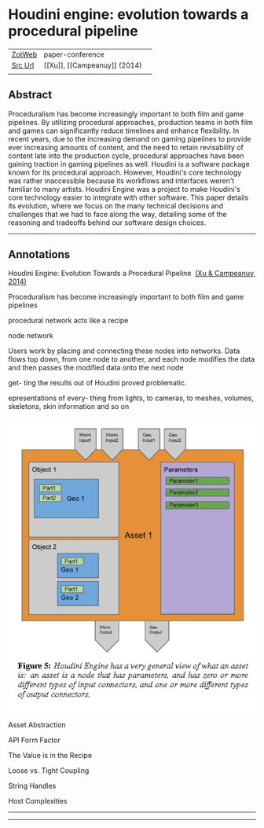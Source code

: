 
# Houdini engine: evolution towards a procedural pipeline



|       |       |       |
|  ---  |  ---  |  ---  |
|   [ZotWeb](http://zotero.org/users/180474/items/W4A6AF9C)    | paper-conference      |       |
|   [Src Url](http://doi.org/10.1145/2633374.2633378)    |  [[Xu]], [[Campeanuy]] (2014)     |       |
|       |       |       |


## Abstract

Proceduralism has become increasingly important to both film and game pipelines. By utilizing procedural approaches, production teams in both film and games can significantly reduce timelines and enhance flexibility. In recent years, due to the increasing demand on gaming pipelines to provide ever increasing amounts of content, and the need to retain revisability of content late into the production cycle, procedural approaches have been gaining traction in gaming pipelines as well. Houdini is a software package known for its procedural approach. However, Houdini's core technology was rather inaccessible because its workflows and interfaces weren't familiar to many artists. Houdini Engine was a project to make Houdini's core technology easier to integrate with other software. This paper details its evolution, where we focus on the many technical decisions and challenges that we had to face along the way, detailing some of the reasoning and tradeoffs behind our software design choices.

----

## Annotations

Houdini Engine: Evolution Towards a Procedural Pipeline  [(Xu & Campeanuy, 2014)](https://www.zotero.org/google-docs/?PXkeiQ)



Proceduralism has become increasingly important to both film and game pipelines



procedural network acts like a recipe



node network



Users work by placing and connecting these nodes into networks. Data flows top down, from one node to another, and each node modifies the data and then passes the modified data onto the next node



get- ting the results out of Houdini proved problematic.



epresentations of every- thing from lights, to cameras, to meshes, volumes, skeletons, skin information and so on





![](12Ep3kB93vrKA2a4KzQp.png)



Asset Abstraction



API Form Factor



The Value is in the Recipe



Loose vs. Tight Coupling



String Handles



Host Complexities






----

----

